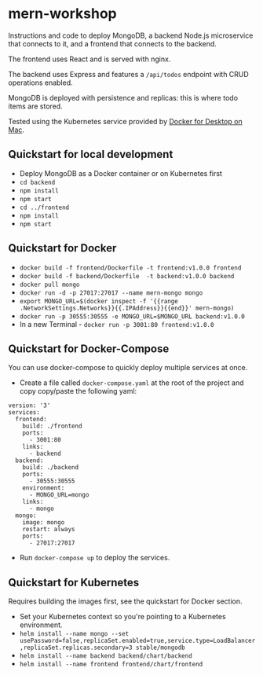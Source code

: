 # mern-workshop

Instructions and code to deploy MongoDB, a backend Node.js microservice that connects to it, and a frontend that connects to the backend.

The frontend uses React and is served with nginx.

The backend uses Express and features a `/api/todos` endpoint with CRUD operations enabled.

MongoDB is deployed with persistence and replicas: this is where todo items are stored.

Tested using the Kubernetes service provided by [Docker for Desktop on Mac](https://docs.docker.com/docker-for-mac/kubernetes/).

## Quickstart for local development
- Deploy MongoDB as a Docker container or on Kubernetes first
- `cd backend`
- `npm install`
- `npm start`
- `cd ../frontend`
- `npm install`
- `npm start`

## Quickstart for Docker
- `docker build -f frontend/Dockerfile -t frontend:v1.0.0 frontend`
- `docker build -f backend/Dockerfile  -t backend:v1.0.0 backend`
- `docker pull mongo`
- `docker run -d -p 27017:27017 --name mern-mongo mongo `
- `export MONGO_URL=$(docker inspect -f '{{range .NetworkSettings.Networks}}{{.IPAddress}}{{end}}' mern-mongo)`
- `docker run -p 30555:30555 -e MONGO_URL=$MONGO_URL backend:v1.0.0`
- In a new Terminal - `docker run -p 3001:80 frontend:v1.0.0`

## Quickstart for Docker-Compose
You can use docker-compose to quickly deploy multiple services at once.

- Create a file called `docker-compose.yaml` at the root of the project and copy copy/paste the following yaml:

```
version: '3'
services:
  frontend:
    build: ./frontend
    ports:
      - 3001:80
    links:
      - backend
  backend:
    build: ./backend
    ports:
      - 30555:30555
    environment:
      - MONGO_URL=mongo
    links:
      - mongo
  mongo:
    image: mongo
    restart: always
    ports:
      - 27017:27017
```
- Run `docker-compose up` to deploy the services.

## Quickstart for Kubernetes
Requires building the images first, see the quickstart for Docker section.

- Set your Kubernetes context so you're pointing to a Kubernetes environment.
- `helm install --name mongo --set usePassword=false,replicaSet.enabled=true,service.type=LoadBalancer,replicaSet.replicas.secondary=3 stable/mongodb`
- `helm install --name backend backend/chart/backend`
- `helm install --name frontend frontend/chart/frontend`
